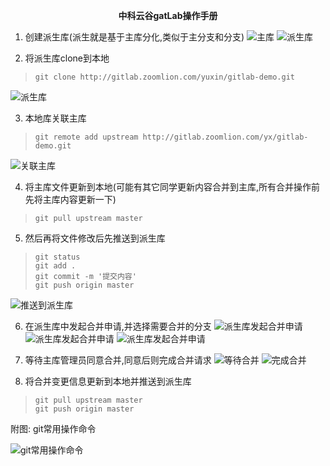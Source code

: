 
**<center>中科云谷gatLab操作手册</center>**

1. 创建派生库(派生就是基于主库分化,类似于主分支和分支)
![主库](img/1596681300367.jpg "gitlab主库图片")
![派生库](img/1596681934035.jpg "gitlab派生库图片")

2. 将派生库clone到本地
> `git clone http://gitlab.zoomlion.com/yuxin/gitlab-demo.git`

![派生库](img/1596682203984.jpg "gitlab派生库图片")

3. 本地库关联主库
> `git remote add upstream http://gitlab.zoomlion.com/yx/gitlab-demo.git`

![关联主库](img/1596682520332.jpg "gitlab关联主库图片")

4. 将主库文件更新到本地(可能有其它同学更新内容合并到主库,所有合并操作前先将主库内容更新一下)
> `git pull upstream master`

5. 然后再将文件修改后先推送到派生库
>`git status` <br>
> `git add .` <br>
> `git commit -m '提交内容'` <br>
> `git push origin master` <br>

![推送到派生库](img/1596683324834.jpg "gitlab推送到派生库图片")

6. 在派生库中发起合并申请,并选择需要合并的分支
![派生库发起合并申请](img/1596683595820.jpg "gitlab派生库发起合并申请图片")
![派生库发起合并申请](img/1596683938909.jpg "gitlab派生库发起合并申请图片")
![派生库发起合并申请](img/1596684400509.jpg "gitlab派生库发起合并申请图片")

7. 等待主库管理员同意合并,同意后则完成合并请求 
![等待合并](img/1596684607870.jpg "gitlab等待合并图片")
![完成合并](img/1596684701442.jpg "gitlab完成合并图片")

8. 将合并变更信息更新到本地并推送到派生库
> `git pull upstream master` <br>
> `git push origin master` <br>


附图: git常用操作命令

![git常用操作命令](img/20190302200809745.png "git常用操作命令")
